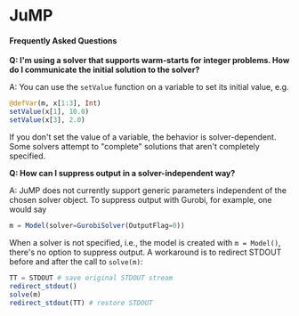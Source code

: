 JuMP
====
#### Frequently Asked Questions

**Q: I'm using a solver that supports warm-starts for integer problems. How do I communicate the initial solution to the solver?**

A: You can use the ``setValue`` function on a variable to set its initial value, e.g.

```julia
@defVar(m, x[1:3], Int)
setValue(x[1], 10.0)
setValue(x[3], 2.0)
```

If you don't set the value of a variable, the behavior is solver-dependent. Some solvers attempt to "complete" solutions that aren't completely specified.

**Q: How can I suppress output in a solver-independent way?**

A: JuMP does not currently support generic parameters independent of the chosen solver object. To suppress output with Gurobi, for example, one would say

```julia
m = Model(solver=GurobiSolver(OutputFlag=0))
```

When a solver is not specified, i.e., the model is created with ``m = Model()``, there's no option to suppress output. A workaround is to redirect STDOUT before and after the call to ``solve(m)``:

```julia
TT = STDOUT # save original STDOUT stream
redirect_stdout()
solve(m)
redirect_stdout(TT) # restore STDOUT
```
